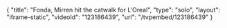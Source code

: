 {
    "title": "Fonda, Mirren hit the catwalk for L'Oreal",
    "type": "solo",
    "layout": "iframe-static",
    "videoId": "123186439",
    "url": "\/tvpembed\/123186439"
}